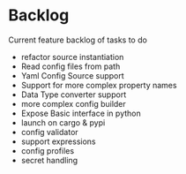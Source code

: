 # Backlog

Current feature backlog of tasks to do

- refactor source instantiation
- Read config files from path
- Yaml Config Source support
- Support for more complex property names
- Data Type converter support
- more complex config builder
- Expose Basic interface in python
- launch on cargo & pypi
- config validator
- support expressions
- config profiles
- secret handling